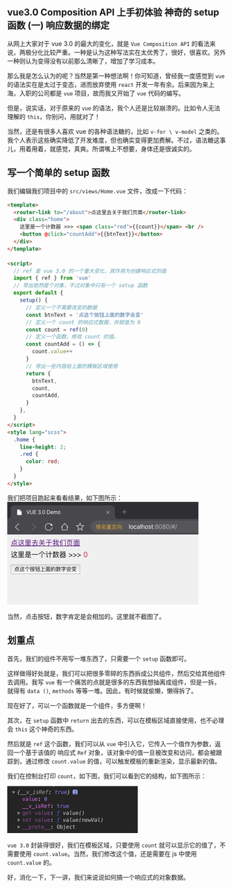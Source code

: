 ## vue3.0 Composition API 上手初体验 神奇的 setup 函数 (一) 响应数据的绑定

从网上大家对于 vue 3.0 的最大的变化，就是 `Vue Composition API` 的看法来说，两极分化比较严重。一种是认为这种写法实在太优秀了，很好，很喜欢。另外一种则认为变得没有以前那么清晰了，增加了学习成本。

那么我是怎么认为的呢？当然是第一种想法啊！你可知道，曾经我一度感觉到 `vue` 的语法实在是太过于变态，进而放弃使用 `react` 开发一年有余。后来因为来上海，入职的公司都是 `vue` 项目，故而我又开始了 `vue` 代码的编写。

但是，说实话，对于原来的 `vue` 的语法，我个人还是比较崩溃的。比如令人无法理解的 `this`，你别问，用就对了！

当然，还是有很多人喜欢 vue 的各种语法糖的，比如 `v-for \ v-model` 之类的。我个人表示这些确实降低了开发难度，但也确实变得更加费解。不过，语法糖这事儿，用着用着，就感觉，真爽。所谓嘴上不想要，身体还是很诚实的。

## 写一个简单的 setup 函数

我们编辑我们项目中的 `src/views/Home.vue` 文件，改成一下代码：

```html
<template>
  <router-link to="/about">点这里去关于我们页面</router-link>
  <div class="home">
    这里是一个计数器 >>> <span class="red">{{count}}</span> <br />
    <button @click="countAdd">{{btnText}}</button>
  </div>
</template>

<script>
  // ref 是 vue 3.0 的一个重大变化，其作用为创建响应式的值
  import { ref } from 'vue'
  // 导出依然是个对象，不过对象中只有一个 setup 函数
  export default {
    setup() {
      // 定义一个不需要改变的数据
      const btnText = '点这个按钮上面的数字会变'
      // 定义一个 count 的响应式数据，并赋值为 0
      const count = ref(0)
      // 定义一个函数，修改 count 的值。
      const countAdd = () => {
        count.value++
      }
      // 导出一些内容给上面的模板区域使用
      return {
        btnText,
        count,
        countAdd,
      }
    },
  }
</script>
<style lang="scss">
  .home {
    line-height: 2;
    .red {
      color: red;
    }
  }
</style>
```

我们把项目跑起来看看结果，如下图所示：
![](./images/aHR0cHM6Ly9naXRlZS5jb20vZnVuZ2xlby9teS1hcnRpY2xlLWltYWdlL3Jhdy9tYXN0ZXIvaW1hZ2UvZWQvMTQxY2E0OWNiODU4MzRmMDdjMjI2ZmYxMWMxZDY2LmpwZw.jpg)

当然，点击按钮，数字肯定是会相加的。这里就不截图了。

## 划重点

首先，我们的组件不用写一堆东西了，只需要一个 `setup` 函数即可。

这样做得好处就是，我们可以把很多零碎的东西拆成公共组件，然后交给其他组件去调用。我写 `vue` 有一个痛苦的点就是很多的东西我想抽离成组件，但是一拆，就得有 `data ()`, `methods` 等等一堆。因此，有时候就偷懒，懒得拆了。

现在好了，可以一个函数就是一个组件，多方便啊！

其次，在 `setup` 函数中 `return` 出去的东西，可以在模板区域直接使用，也不必理会 `this` 这个神奇的东西。

然后就是 `ref` 这个函数，我们可以从 `vue` 中引入它，它传入一个值作为参数，返回一个基于该值的 响应式 `Ref` 对象，该对象中的值一旦被改变和访问，都会被跟踪到，通过修改 `count.value` 的值，可以触发模板的重新渲染，显示最新的值。

我们在控制台打印 `count`，如下图，我们可以看到它的结构，如下图所示：

![](./images/aHR0cHM6Ly9naXRlZS5jb20vZnVuZ2xlby9teS1hcnRpY2xlLWltYWdlL3Jhdy9tYXN0ZXIvaW1hZ2UvM2EvMmE1YmUwMjRmYzEwNzYyNGNmZWQzNzE4ZGQ2MjNjLmpwZw.jpg)

`vue 3.0` 封装得很好，我们在模板区域，只要使用 `count` 就可以显示它的值了，不需要使用 `count.value`。当然，我们修改这个值，还是需要在 js 中使用 `count.value` 的。

好，消化一下，下一讲，我们来说说如何搞一个响应式的对象数据。
